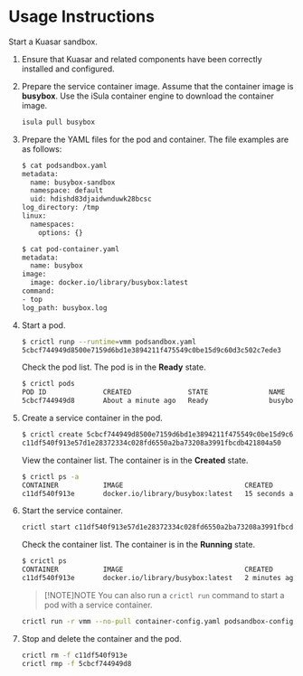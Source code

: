 # Usage Instructions

Start a Kuasar sandbox.

1. Ensure that Kuasar and related components have been correctly installed and configured.

2. Prepare the service container image. Assume that the container image is **busybox**. Use the iSula container engine to download the container image.

   ```sh
   isula pull busybox
   ```

3. Prepare the YAML files for the pod and container. The file examples are as follows:

   ```sh
   $ cat podsandbox.yaml 
   metadata:
     name: busybox-sandbox
     namespace: default
     uid: hdishd83djaidwnduwk28bcsc
   log_directory: /tmp
   linux:
     namespaces:
       options: {}

   $ cat pod-container.yaml
   metadata:
     name: busybox
   image:
     image: docker.io/library/busybox:latest
   command:
   - top
   log_path: busybox.log
   ```

4. Start a pod.

   ```sh
   $ crictl runp --runtime=vmm podsandbox.yaml
   5cbcf744949d8500e7159d6bd1e3894211f475549c0be15d9c60d3c502c7ede3
   ```

   Check the pod list. The pod is in the **Ready** state.

   ```sh
   $ crictl pods
   POD ID              CREATED              STATE               NAME                NAMESPACE           ATTEMPT
   5cbcf744949d8       About a minute ago   Ready               busybox-sandbox    default             1
   ```

5. Create a service container in the pod.

   ```sh
   $ crictl create 5cbcf744949d8500e7159d6bd1e3894211f475549c0be15d9c60d3c502c7ede3 pod-container.yaml podsandbox.yaml
   c11df540f913e57d1e28372334c028fd6550a2ba73208a3991fbcdb421804a50
   ```

   View the container list. The container is in the **Created** state.

   ```sh
   $ crictl ps -a
   CONTAINER           IMAGE                              CREATED             STATE               NAME                ATTEMPT             POD ID
   c11df540f913e       docker.io/library/busybox:latest   15 seconds ago         Created             busybox            0                   5cbcf744949d
   ```

6. Start the service container.

   ```sh
   crictl start c11df540f913e57d1e28372334c028fd6550a2ba73208a3991fbcdb421804a50
   ```

   Check the container list. The container is in the **Running** state.

   ```sh
   $ crictl ps
   CONTAINER           IMAGE                              CREATED             STATE               NAME                ATTEMPT             POD ID
   c11df540f913e       docker.io/library/busybox:latest   2 minutes ago       Running             busybox            0                   5cbcf744949d8
   ```

   > [!NOTE]NOTE
   > You can also run a `crictl run` command to start a pod with a service container.

   ```sh
   crictl run -r vmm --no-pull container-config.yaml podsandbox-config.yaml
   ```

7. Stop and delete the container and the pod.

   ```sh
   crictl rm -f c11df540f913e
   crictl rmp -f 5cbcf744949d8
   ```
